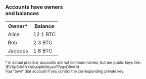 ### Accounts have owners<br>and balances
<table class="fragment">
	<tr>
		<th>
			Owner&#42;
		</th>
		<th>
			Balance
		</th>
	</tr>
	<tr>
		<td>
			Alice
		</td>
		<td>
			12.1 BTC
		</td>
	</tr>
	<tr>
		<td>
			Bob
		</td>
		<td>
			2.3 BTC
		</td>
	</tr>
	<tr>
		<td>
			Jacques
		</td>
		<td>
			1.8 BTC
		</td>
	</tr>
</table>
<small class="fragment">&#42; in actual practice, accounts are not common names, but are public keys like:<br>1EVXp8ViANXnQuxpMAtiyyoP7yqsD9vA1d<br>You "own" that account if you control the corresponding private key.</small>